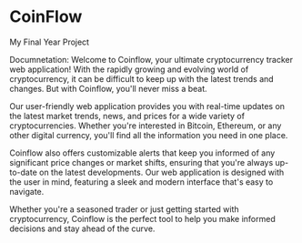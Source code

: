 # CoinFlow
My Final Year Project

Documnetation:
Welcome to Coinflow, your ultimate cryptocurrency tracker web application! With the rapidly growing and evolving world of cryptocurrency, it can be difficult to keep up with the latest trends and changes. But with Coinflow, you'll never miss a beat.

Our user-friendly web application provides you with real-time updates on the latest market trends, news, and prices for a wide variety of cryptocurrencies. Whether you're interested in Bitcoin, Ethereum, or any other digital currency, you'll find all the information you need in one place.

Coinflow also offers customizable alerts that keep you informed of any significant price changes or market shifts, ensuring that you're always up-to-date on the latest developments. Our web application is designed with the user in mind, featuring a sleek and modern interface that's easy to navigate.

Whether you're a seasoned trader or just getting started with cryptocurrency, Coinflow is the perfect tool to help you make informed decisions and stay ahead of the curve.
 
